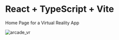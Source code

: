 # React + TypeScript + Vite
Home Page for a Virtual Reality App


![arcade_vr](https://github.com/sadhu-sanjay/arcade-vr/assets/10679621/961693ac-f273-4dbd-b5f2-084cee91dd5c)

